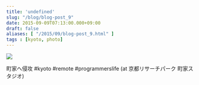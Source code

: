 ```yaml
---
title: 'undefined'
slug: "/blog/blog-post_9"
date: 2015-09-09T07:13:00.000+09:00
draft: false
aliases: [ "/2015/09/blog-post_9.html" ]
tags : [kyoto, photo]
---
```


  

  
![](http://68.media.tumblr.com/592987d3c81f376db69e8a1a4d666c12/tumblr_nue96uOZwv1rwrdpxo1_1280.jpg)

  
  
町家へ侵攻 #kyoto #remote #programmerslife (at 京都リサーチパーク 町家スタジオ)